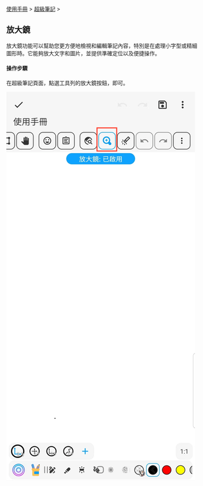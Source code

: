 [使用手冊](/dragonnest/drawnote/manual/zh-tw) > [超級筆記](/dragonnest/drawnote/manual/zh-tw/super_note) >

放大鏡
---
放大鏡功能可以幫助您更方便地檢視和編輯筆記內容，特別是在處理小字型或精細圖形時。它能夠放大文字和圖片，並提供準確定位以及便捷操作。
#### 操作步驟

在超級筆記頁面，點選工具列的放大鏡按鈕，即可。

![](imgs/magnifier.png)

